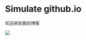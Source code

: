 # Simulate github.io
欢迎来到我的博客


![](https://qgt-style.oss-cn-hangzhou.aliyuncs.com/newcoursep4/g1/g1-2-2/tenor.gif)
